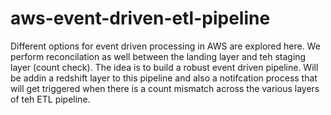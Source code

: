 # aws-event-driven-etl-pipeline

Different options for event driven processing in AWS are explored here. We perform reconcilation as well between the landing layer and teh staging layer (count check). The idea is to build a robust event driven pipeline. Will be addin a redshift layer to this pipeline and also a notifcation process that will get triggered when there is a count mismatch across the various layers of teh ETL pipeline.
